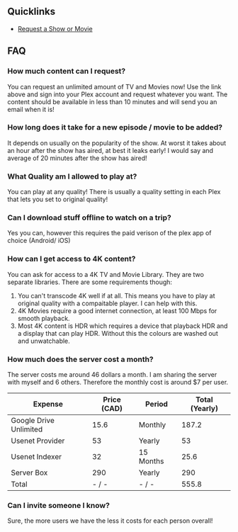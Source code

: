 ## Quicklinks
* [Request a Show or Movie](https://rb.swizzin.ltd/qinsignificance/ombi)

## FAQ

### How much content can I request?
You can request an unlimited amount of TV and Movies now! Use the link above and sign into your Plex account and request whatever you want. The content should be available in less than 10 minutes and will send you an email when it is!

### How long does it take for a new episode / movie to be added?
It depends on usually on the popularity of the show. At worst it takes about an hour after the show has aired, at best it leaks early! I would say and average of 20 minutes after the show has aired!

### What Quality am I allowed to play at?
You can play at any quality! There is usually a quality setting in each Plex that lets you set to original quality!

### Can I download stuff offline to watch on a trip?
Yes you can, however this requires the paid verison of the plex app of choice (Android/ iOS)

### How can I get access to 4K content?
You can ask for access to a 4K TV and Movie Library. They are two separate libraries. There are some requirements though:
1. You can't transcode 4K well if at all. This means you have to play at original quality with a compaitable player. I can help with this.
2. 4K Movies require a good internet connection, at least 100 Mbps for smooth playback.
3. Most 4K content is HDR which requires a device that playback HDR and a display that can play HDR. Without this the colours are washed out and unwatchable.

### How much does the server cost a month?
The server costs me around 46 dollars a month. I am sharing the server with myself and 6 others.
Therefore the monthly cost is around $7 per user.

| Expense                | Price (CAD) | Period    | Total (Yearly) |
|------------------------|-------------|-----------|----------------|
| Google Drive Unlimited | 15.6        | Monthly   |          187.2 |
| Usenet Provider        | 53          | Yearly    |             53 |
| Usenet Indexer         | 32          | 15 Months |           25.6 |
| Server Box             | 290         | Yearly    |            290 |
| Total                  | - / -       | - / -     |          555.8 |

### Can I invite someone I know?
Sure, the more users we have the less it costs for each person overall!
